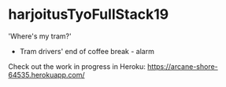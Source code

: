 # harjoitusTyoFullStack19

'Where's my tram?'


- Tram drivers' end of coffee break - alarm

Check out the work in progress in Heroku:
https://arcane-shore-64535.herokuapp.com/
 

 
